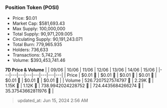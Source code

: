 
  ### Position Token (POSI)
  - Price: $0.01
  - Market Cap: $581,693.43
  - Max Supply: 100,000,000
  - Total Supply: 90,971,209.005
  - Circulating Supply: 90,191,243.071
  - Total Burn: 779,965.935
  - Holders: 736,633
  - Transactions: 5,742,216
  - Volume: $393,453,741.46

  **7D Price & Volume**
  | | 09&#x2F;06 | 10&#x2F;06 | 11&#x2F;06 | 12&#x2F;06 | 13&#x2F;06 | 14&#x2F;06 | 15&#x2F;06 |
  |---|---|---|---|---|---|---|---|
  | Price | $0.01 🔻 | $0.01 🔻 | $0.01 🔻 | $0.01 🚀 | $0.01 🔻 | $0.01 🔻 | $0.01 🔻 |
  | Volume | 526.7207527574797 🔻 | 2.29K 🚀 | 1.15K 🔻 | 1.12K 🔻 | 738.9942024228752 🔻 | 724.4435684266274 🔻 | 35.37543662811976 🔻 |

  > updated_at: Jun 15, 2024 2:56 AM
